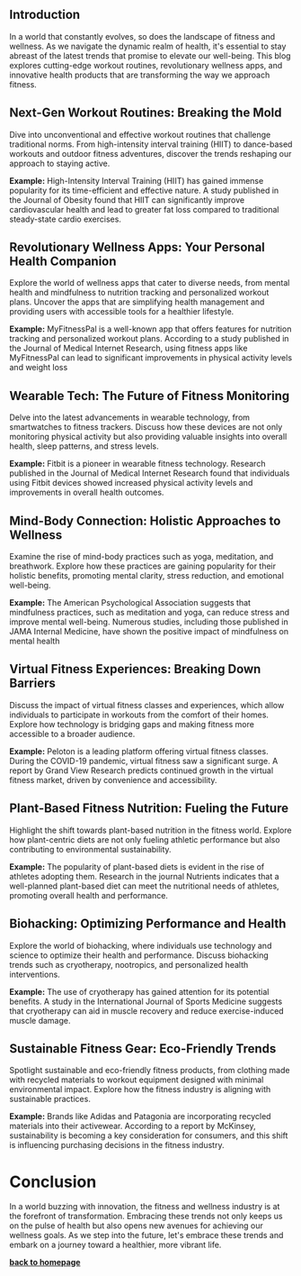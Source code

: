 ## Introduction
In a world that constantly evolves, so does the landscape of fitness and wellness. As we navigate the dynamic realm of health, it's essential to stay abreast of the latest trends that promise to elevate our well-being. This blog explores cutting-edge workout routines, revolutionary wellness apps, and innovative health products that are transforming the way we approach fitness.

## Next-Gen Workout Routines: Breaking the Mold
Dive into unconventional and effective workout routines that challenge traditional norms. From high-intensity interval training (HIIT) to dance-based workouts and outdoor fitness adventures, discover the trends reshaping our approach to staying active.

**Example:** High-Intensity Interval Training (HIIT) has gained immense popularity for its time-efficient and effective nature. A study published in the Journal of Obesity found that HIIT can significantly improve cardiovascular health and lead to greater fat loss compared to traditional steady-state cardio exercises.

## Revolutionary Wellness Apps: Your Personal Health Companion
Explore the world of wellness apps that cater to diverse needs, from mental health and mindfulness to nutrition tracking and personalized workout plans. Uncover the apps that are simplifying health management and providing users with accessible tools for a healthier lifestyle.

**Example:** MyFitnessPal is a well-known app that offers features for nutrition tracking and personalized workout plans. According to a study published in the Journal of Medical Internet Research, using fitness apps like MyFitnessPal can lead to significant improvements in physical activity levels and weight loss

## Wearable Tech: The Future of Fitness Monitoring
Delve into the latest advancements in wearable technology, from smartwatches to fitness trackers. Discuss how these devices are not only monitoring physical activity but also providing valuable insights into overall health, sleep patterns, and stress levels.

**Example:** Fitbit is a pioneer in wearable fitness technology. Research published in the Journal of Medical Internet Research found that individuals using Fitbit devices showed increased physical activity levels and improvements in overall health outcomes.

## Mind-Body Connection: Holistic Approaches to Wellness
Examine the rise of mind-body practices such as yoga, meditation, and breathwork. Explore how these practices are gaining popularity for their holistic benefits, promoting mental clarity, stress reduction, and emotional well-being.

**Example:** The American Psychological Association suggests that mindfulness practices, such as meditation and yoga, can reduce stress and improve mental well-being. Numerous studies, including those published in JAMA Internal Medicine, have shown the positive impact of mindfulness on mental health

## Virtual Fitness Experiences: Breaking Down Barriers
Discuss the impact of virtual fitness classes and experiences, which allow individuals to participate in workouts from the comfort of their homes. Explore how technology is bridging gaps and making fitness more accessible to a broader audience.

**Example:** Peloton is a leading platform offering virtual fitness classes. During the COVID-19 pandemic, virtual fitness saw a significant surge. A report by Grand View Research predicts continued growth in the virtual fitness market, driven by convenience and accessibility.

## Plant-Based Fitness Nutrition: Fueling the Future
Highlight the shift towards plant-based nutrition in the fitness world. Explore how plant-centric diets are not only fueling athletic performance but also contributing to environmental sustainability.

**Example:** The popularity of plant-based diets is evident in the rise of athletes adopting them. Research in the journal Nutrients indicates that a well-planned plant-based diet can meet the nutritional needs of athletes, promoting overall health and performance.

## Biohacking: Optimizing Performance and Health
Explore the world of biohacking, where individuals use technology and science to optimize their health and performance. Discuss biohacking trends such as cryotherapy, nootropics, and personalized health interventions.

**Example:** The use of cryotherapy has gained attention for its potential benefits. A study in the International Journal of Sports Medicine suggests that cryotherapy can aid in muscle recovery and reduce exercise-induced muscle damage.

## Sustainable Fitness Gear: Eco-Friendly Trends
Spotlight sustainable and eco-friendly fitness products, from clothing made with recycled materials to workout equipment designed with minimal environmental impact. Explore how the fitness industry is aligning with sustainable practices.

**Example:** Brands like Adidas and Patagonia are incorporating recycled materials into their activewear. According to a report by McKinsey, sustainability is becoming a key consideration for consumers, and this shift is influencing purchasing decisions in the fitness industry.


# Conclusion
In a world buzzing with innovation, the fitness and wellness industry is at the forefront of transformation. Embracing these trends not only keeps us on the pulse of health but also opens new avenues for achieving our wellness goals. As we step into the future, let's embrace these trends and embark on a journey toward a healthier, more vibrant life.

**[back to homepage](https://23w-gbac.github.io/Anukuga/)**